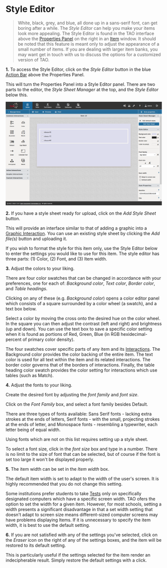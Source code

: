 # Style Editor

> White, black, grey, and blue, all done up in a sans-serif font, can get boring after a while. The *Style Editor* can help you make your items look more appealing. The Style Editor is found in the TAO interface above the [Properties Panel](../appendix/glossary.md#properties-panel) on the right in an [Item](../appendix/glossary.md#item) window. It should be noted that this feature is meant only to adjust the appearance of a small number of items. If you are dealing with larger item banks, you may want get in touch with us to discuss the options for a customized version of TAO.

**1.**  To access the Style Editor, click on the *Style Editor* button in the blue [Action Bar](../appendix/glossary.md#action-bar) above the Properties Panel.

This will turn the Properties Panel into a Style Editor panel. There are two parts to the editor, the *Style Sheet Manager* at the top, and the *Style Editor* below this.

![Style Editor](../resources/backend/items/authoring-206.png)


**2.** If you have a style sheet ready for upload, click on the *Add Style Sheet* button. 

This will provide an interface similar to that of adding a graphic into a [Graphic Interaction](../appendix/glossary.md#graphic-interaction). You can use an existing style sheet by clicking the *Add file(s)* button and uploading it. 

If you wish to format the style for this item only, use the Style Editor below to enter the settings you would like to use for this item. The style editor has three parts: (1) Color, (2) Font, and (3) Item width.

**3.** Adjust the colors to your liking.

There are four color swatches that can be changed in accordance with your preferences, one for each of: _Background color_, _Text color_, _Border color_, and _Table headings_.

Clicking on any of these (e.g. *Background color*) opens a color editor panel which consists of a square surrounded by a color wheel (a swatch), and a text box below. 

Select a color by moving the cross onto the desired hue on the color wheel. In the square you can then adjust the contrast (left and right) and brightness (up and down). You can use the text box to save a specific color setting when it is found as portions of Red, Green, Blue (in RGB hexidecimal-percent of primary color density).

The four swatches cover specific parts of any item and its [Interactions](../appendix/glossary.md#interaction). The Background color provides the color backing of the entire item. The text color is used for all text within the item and its related interactions. The border color governs that of the borders of interactions. Finally, the table heading color swatch provides the color setting for interactions which use tables (such as Match).

**4.** Adjust the fonts to your liking.

Create the desired font by adjusting the *font family* and *font size*. 

Click on the _Font Family_ box, and select a font family besides Default. 

There are three types of fonts available: Sans Serif fonts - lacking extra strokes at the ends of letters, Serif fonts - with the small, projecting strokes at the ends of letter, and Monospace fonts - resembling a typewriter, each letter being of equal width. 

Using fonts which are not on this list requires setting up a style sheet.

To select a font size, click in the *font size* box and type in a number.  There is no limit to the size of font that can be selected, but of course if the font is set too large it won't be displayed properly.

**5.** The item width can be set in the *Item width* box.

The default item width is set to adapt to the width of the user's screen. It is highly recommended that you do not change this setting.

Some institutions prefer students to take [Tests](../appendix/glossary.md#test) only on specifically designated computers which have a specific screen width. TAO ofers the option to set the width for a given item. However, for most schools, setting a width presents a significant disadvantage in that a set width setting that doesn't adapt to screen size means different-sized computer screens may have problems displaying Items. If it is unnecessary to specify the item width, it is best to use the default setting.

**6.** If you are not satisfied with any of the settings you've selected, click on the *Eraser* icon on the right of any of the settings boxes, and the item will be restored to its default setting.

This is particularly useful if the settings selected for the item render an indecipherable result. Simply restore the default settings with a click.

